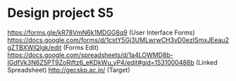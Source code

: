 # Design project S5
https://forms.gle/kR78VmN6k1MDGG8q9 (User Interface Forms)
https://docs.google.com/forms/d/1cstY5Gj3UMLwrwCH3vD0ezISmxJEeau2gZTBXWlQIgk/edit (Forms Edit)
https://docs.google.com/spreadsheets/d/1a4LOWMD8b-IGdfVk3N6Z5PT9ZoRjftz6_eKDkWu_yP4/edit#gid=1531000488b (Linked Spreadsheet)
http://gecskp.ac.in/ (Target)
